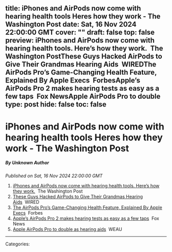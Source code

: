 title: iPhones and AirPods now come with hearing health tools Heres how they work - The Washington Post
date: Sat, 16 Nov 2024 22:00:00 GMT
cover: ""
draft: false
top: false
preview: iPhones and AirPods now come with hearing health tools. Here’s how they work.&nbsp;&nbsp;The Washington PostThese Guys Hacked AirPods to Give Their Grandmas Hearing Aids&nbsp;&nbsp;WIREDThe AirPods Pro’s Game-Changing Health Feature, Explained By Apple Execs&nbsp;&nbsp;ForbesApple’s AirPods Pro 2 makes hearing tests as easy as a few taps&nbsp;&nbsp;Fox NewsApple AirPods Pro to double
type: post
hide: false
toc: false
---

# iPhones and AirPods now come with hearing health tools Heres how they work - The Washington Post
##### By Unknown Author
_Published on Sat, 16 Nov 2024 22:00:00 GMT_

1.  [iPhones and AirPods now come with hearing health tools. Here’s how they work.](https://news.google.com/rss/articles/CBMimgFBVV95cUxONWsxeGJpN3dYdGZ6OVpSNVhRM1FQT2QyWWdzSmNPTVVtRGRPSC1Qc0VpVWRnMkNMZDVHbkxSSm85bnlPeldDXzkzVUxwZjJESHRKX1U4cXhHbURqUEZPdGlKcjZfamtIckU0WEVscTByb3E3TDVqUk4wRnJBNHRTNVNwRjRzbV9LZXhNQ1piZDMtNGYxblAtVk53?oc=5)  The Washington Post
2.  [These Guys Hacked AirPods to Give Their Grandmas Hearing Aids](https://news.google.com/rss/articles/CBMia0FVX3lxTE4zX1pFSXJ0RUN2dEhEWUpYZjdBbHhheWUxdDhNVG5GU0ZnenVlWmJQNmRhcGtfMU80VlZiV1Y2aHo5cHFsWFYzSm44WWQ2b1lJOHZsR1RkUXY4MFZGVEQ2aVdfRzNWbEJFRVRr?oc=5)  WIRED
3.  [The AirPods Pro’s Game-Changing Health Feature, Explained By Apple Execs](https://news.google.com/rss/articles/CBMiugFBVV95cUxNT2doZ1pvY1ZMaUdKWk1LY3E4bmtVVGc5UnZIYUgtZHZza2RNNEFNMEViYkZ0VVJJdGpwTTRrRy1hdXpxZTN5aEpmSm16WG1YWUpFNFNTVldtY25oYUNUOVFHempOVXBiZnJGb3UwclJ6RzJteU81SHpvVDNmWlVyRUR2X3NtbWN4clJWc042ZldJSzJDdzlTQ0twOS12MVNFalB2enRIaWp1WlJQTnFkZVFIMkhJajVLUHc?oc=5)  Forbes
4.  [Apple’s AirPods Pro 2 makes hearing tests as easy as a few taps](https://news.google.com/rss/articles/CBMiiwFBVV95cUxQaXU3Ukp5TmxKdHl1WTh3S1V5NnFnOHkzRFBNb3FfQlpvY3hHcXhySlF4OW90QlFsOWVhd3NQNV9oRGhVei1nelZrcUgwYmxtRWJKTzBySmxOckpmRXJZMU8tMWhoUXFMT3hxMHZWd1p6ZE1NSmxzalhqbllmellqcWpNWmV0RkZkZF800gGQAUFVX3lxTE9JYm81ek9uMS16dENjLTYtMjI1OFQyRURFcFlLbFo4dXRNbW1Cb2pLR1RNNXQzMTdjaHNLNTV5MHd6U1o0aXFpNTAwbFNtMFVzX2ZvblFkdk1CRmh0cFBqdThtT1lxLXVZTHZWYlFCbW1SU0ZfdmxvenkyYzlxYUxaMDl6NjZiNVYzVExaWnhxZw?oc=5)  Fox News
5.  [Apple AirPods Pro to double as hearing aids](https://news.google.com/rss/articles/CBMiekFVX3lxTE00OW9mUVNBRXBoNGw1c1kwdjh2d3ZXUFBtbFJsd3ZxYWZZeDRMem1sQm5mNFlYcDBDWUtkTHBjV05hUHRHbU9VZV80a05YbHdTeFVFX25RVlhQUHJRS3RLNmZhYzRrODdLbWU5TW13NzRQempETW1zYlZR0gGOAUFVX3lxTE1DczI5TUFEZHlqZm9OMTJvWk1ZRlRLaFRhTVVuVm1QdXFhV3NoODEyaHBPbmFXQmxSejZoR2xwaEl4NlN6V29RMjdTZkQ1Uno4Y2piM2ktaEQydVhERV9ERVFXRXJ3MUszczRRbF9LdDllZkJPNm0weDB0bFRuM0xTRmhTamh3cm9QdUkyZ3c?oc=5)  WEAU

---
Categories: 
